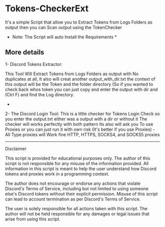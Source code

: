 # Tokens-CheckerExt
It's a simple Script that allow you to Extract Tokens from Logs Folders as output then you can Scan output using the TokenChecker

* Note: The Script will auto Install the Requirements *

More details 
------------
1-  Discord Tokens Extractor:

 This Tool Will Extract Tokens from Logs Folders as output with No duplicates at all, It also will creat another output_with_dir.txt the context of this output will be the Token and the folder directory
 (So if you wanted to check back whos token you can just copy and enter the output with dir and (Ctrl F) and find the Log directory.

-

2-  The Discord Login Tool: This is a little checker for Tokens Login Check so you enter the output.txt either was a output with a dir or without it The checker will works perfectly with both pattern
Its also will ask you To use Proxies or you can just run it with own risk (It's better if you use Proxies) - All Type proxies will Work fine HTTP, HTTPS, SOCKS4, and SOCKS5 proxies
  





---------------------------------------------------------------------------------------------------------------------------------------------------------------------------------------------------------
Disclaimer

This script is provided for educational purposes only. The author of this script is not responsible for any misuse of the information provided. All information in this script is meant to help the user understand how Discord tokens and proxies work in a programming context.

The author does not encourage or endorse any actions that violate Discord's Terms of Service, including but not limited to using someone else's Discord tokens without their explicit permission. Misuse of this script can lead to account termination as per Discord's Terms of Service.

The user is solely responsible for all actions taken with this script. The author will not be held responsible for any damages or legal issues that arise from using this script.

